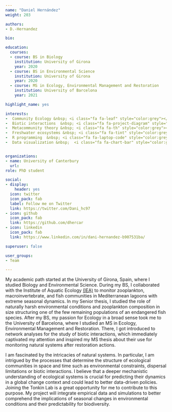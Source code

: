 ```yaml
---
name: "Daniel Hernández"
weight: 203

authors: 
- D.-Hernandez

bio: 

education:
  courses:
  - course: BS in Biology
    institution: University of Girona
    year: 2020
  - course: BS in Environmental Science
    institution: University of Girona
    year: 2020
  - course: MS in Ecology, Environmental Management and Restoration
    institution: University of Barcelona
    year: 2021

highlight_name: yes

interests:
-  Community Ecology &nbsp; <i class="fa fa-leaf" style="color:grey"></i>
-  Biotic interactions  &nbsp; <i class="fa fa-project-diagram" style="color:grey"></i>
-  Metacommunity theory &nbsp; <i class="fa fa-th" style="color:grey"></i>
-  Freshwater ecosystems &nbsp; <i class="fa fa-tint" style="color:grey"></i>
-  R programming  &nbsp; <i class="fa fa-laptop-code" style="color:grey"></i>
-  Data visualization &nbsp;  <i class="fa fa-chart-bar" style="color:grey"></i>


organizations:
- name: University of Canterbury
  url: 
role: PhD student

social:
- display:
    header: yes
  icon: twitter
  icon_pack: fab
  label: Follow me on Twitter
  link: https://twitter.com/Dani_hc97
- icon: github
  icon_pack: fab
  link: https://github.com/dhercar
- icon: linkedin
  icon_pack: fab
  link: https://www.linkedin.com/in/dani-hernandez-b907531ba/

superuser: false

user_groups:
- Team

---
```

 

My academic path started at the University of Girona, Spain, where I studied Biology and Environmental Science. During my BS, I collaborated with the Institute of Aquatic Ecology [(IEA)](https://www.udg.edu/en/instituts/ecologia-aquatica) to monitor zooplankton, macroinvertebrate, and fish communities in Mediterranean lagoons with extreme seasonal dynamics. In my Senior thesis, I studied the role of naturally harsh environmental conditions and zooplankton composition in size structuring one of the few remaining populations of an endangered fish species. After my BS, my passion for Ecology in a broad sense took me to the University of Barcelona, where I studied an MS in Ecology, Environmental Management and Restoration. There, I got introduced to network analyses for the study of biotic interactions, which immediately captivated my attention and inspired my MS thesis about their use for monitoring natural systems after restoration actions.

I am fascinated by the intricacies of natural systems. In particular, I am intrigued by the processes that determine the structure of ecological communities in space and time such as environmental constraints, dispersal limitations or biotic interactions. I believe that a deeper mechanistic understanding of ecological systems is crucial for predicting their dynamics in a global change context and could lead to better data-driven policies. Joining the Tonkin Lab is a great opportunity for me to contribute to this purpose. My project will integrate empirical data and simulations to better comprehend the implications of seasonal changes in environmental conditions and their predictability for biodiversity.   
  

  
